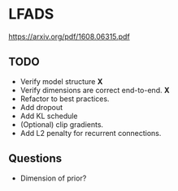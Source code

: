 # LFADS

https://arxiv.org/pdf/1608.06315.pdf

## TODO

* Verify model structure **X**
* Verify dimensions are correct end-to-end. **X**
* Refactor to best practices.
* Add dropout
* Add KL schedule
* (Optional) clip gradients.
* Add L2 penalty for recurrent connections.


## Questions
* Dimension of prior?
